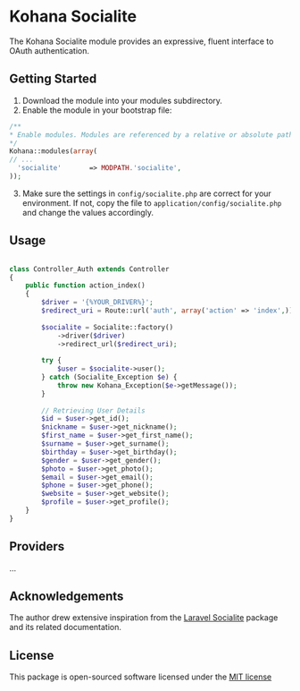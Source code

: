 # Kohana Socialite
The Kohana Socialite module provides an expressive, fluent interface to OAuth authentication.

## Getting Started
1. Download the module into your modules subdirectory.
2. Enable the module in your bootstrap file:

  ```php
  /**
 * Enable modules. Modules are referenced by a relative or absolute path.
 */
Kohana::modules(array(
// ...
    'socialite'       => MODPATH.'socialite',
));
  ```
3. Make sure the settings in `config/socialite.php` are correct for your environment. If not, copy the file to `application/config/socialite.php` and change the values accordingly.

## Usage
```php

class Controller_Auth extends Controller
{
    public function action_index()
    {
        $driver = '{%YOUR_DRIVER%}';
        $redirect_uri = Route::url('auth', array('action' => 'index',));
        
        $socialite = Socialite::factory()
            ->driver($driver)
            ->redirect_url($redirect_uri);
        
        try {
            $user = $socialite->user();
        } catch (Socialite_Exception $e) {
            throw new Kohana_Exception($e->getMessage());
        }
        
        // Retrieving User Details
        $id = $user->get_id();
        $nickname = $user->get_nickname();
        $first_name = $user->get_first_name();
        $surname = $user->get_surname();
        $birthday = $user->get_birthday();
        $gender = $user->get_gender();
        $photo = $user->get_photo();
        $email = $user->get_email();
        $phone = $user->get_phone();
        $website = $user->get_website();
        $profile = $user->get_profile();
    }
}

```

## Providers
...

## Acknowledgements
The author drew extensive inspiration from the [Laravel Socialite](https://github.com/laravel/socialite/) package and its related documentation.

## License
This package is open-sourced software licensed under the [MIT license](https://opensource.org/licenses/MIT)